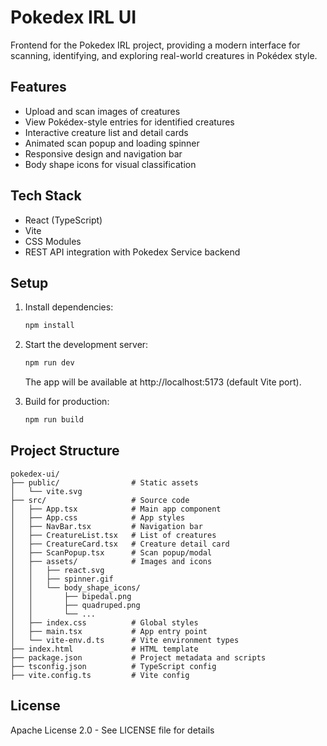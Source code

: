 # Pokedex IRL UI

Frontend for the Pokedex IRL project, providing a modern interface for scanning, identifying, and exploring real-world creatures in Pokédex style.

## Features

- Upload and scan images of creatures
- View Pokédex-style entries for identified creatures
- Interactive creature list and detail cards
- Animated scan popup and loading spinner
- Responsive design and navigation bar
- Body shape icons for visual classification

## Tech Stack

- React (TypeScript)
- Vite
- CSS Modules
- REST API integration with Pokedex Service backend

## Setup

1. Install dependencies:
   ```bash
   npm install
   ```

2. Start the development server:
   ```bash
   npm run dev
   ```
   The app will be available at http://localhost:5173 (default Vite port).

3. Build for production:
   ```bash
   npm run build
   ```

## Project Structure

```
pokedex-ui/
├── public/                # Static assets
│   └── vite.svg
├── src/                   # Source code
│   ├── App.tsx            # Main app component
│   ├── App.css            # App styles
│   ├── NavBar.tsx         # Navigation bar
│   ├── CreatureList.tsx   # List of creatures
│   ├── CreatureCard.tsx   # Creature detail card
│   ├── ScanPopup.tsx      # Scan popup/modal
│   ├── assets/            # Images and icons
│   │   ├── react.svg
│   │   ├── spinner.gif
│   │   └── body_shape_icons/
│   │       ├── bipedal.png
│   │       ├── quadruped.png
│   │       └── ...
│   ├── index.css          # Global styles
│   ├── main.tsx           # App entry point
│   └── vite-env.d.ts      # Vite environment types
├── index.html             # HTML template
├── package.json           # Project metadata and scripts
├── tsconfig.json          # TypeScript config
├── vite.config.ts         # Vite config
```

## License

Apache License 2.0 - See LICENSE file for details
